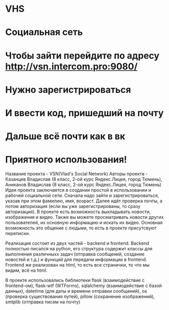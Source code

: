 # VHS
# Социальная сеть
# Чтобы зайти перейдите по адресу http://vsn.intercom.pro:9080/
# Нужно зарегистрироваться
# И ввести код, пришедший на почту
# Дальше всё почти как в вк
# Приятного использования!
Название проекта - VSN(Vlad's Social Network)
Авторы проекта - Казанцев Владислав (8 класс, 2-ой курс Яндекс.Лицея, город Тюмень), Аниканов Владислав (8 класс, 2-ой курс Яндекс.Лицея, город Тюмень)
Идея проекта заключается в создании простой в использовании и рабочей социальной сети. Сначала надо зайти и зарегистрироваться, указав при этом фамилию, имя, возраст. Далее идёт проверка почты, а потом авторизация (если вы уже зарегистрированы, то сразу авторизация). В проекте есть возможность выкладывать новости, изображения и видео. Также вы можете просматривать новости других пользователей, их основную информацию и искать их видео. Основная возможность это общение с людьми, то есть в проекте присутсвуют переписки.




Реализация состоит из двух частей - backend и frontend. Backend полностью писался на python, его структура содержит классы для выполнения различныхх задач (отправка сообщений, создание новостей и т.д.) и функций для передачи информации в frontend. Frontend же реализован на html, то есть все странички, то что мы видим, всё на html.



В проекте использовались библиотеки flask (взаимодействие с frontend-ом), flask-wtf (WTForms), sqlalchemy (взаимодействие с базой данных), datetime (для даты и времени отправки сообщений), os (проверка существования путей), pillow (сохранение изображений), smtplib (отправка писем на почту)
